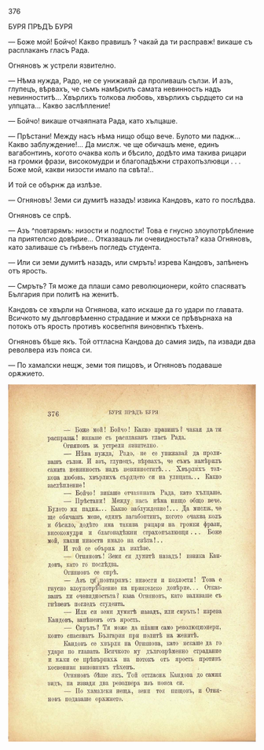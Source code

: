 ﻿376

БУРЯ ПРѢДЪ БУРЯ

— Боже мой! Бойчо! Какво правишъ ? чакай да ти расправж! викаше съ расплаканъ гласъ Рада.

Огняновъ ж устрели язвително.

— Нѣма нужда, Радо, не се унижавай да проливашъ сълзи. И азъ, глупецъ, вѣрвахъ, че съмъ намѣрилъ самата невинность надъ невинноститѣ... Хвърлихъ толкова любовь, хвърлихъ сърдцето си на улпцата... Какво заслѣпление!

— Бойчо! викаше отчаяпната Рада, като хълцаше.

— Прѣстани! Между насъ нѣма нищо общо вече. Булото ми паднж... Какво заблуждение!... Да мислж. че ще обичашъ мене, единъ вагабонтинъ, когото очаква колъ и бѣсило, додѣто има такива рицари на громки фрази, високомудри и благопадѣжни страхопъзлювци . . . Боже мой, какви низости имало па свѣта!..

И той се обърнж да излѣзе.

— Огняновъ! Земи си думитѣ назадъ! извика Кандовъ, като го послѣдва.

Огняновъ се спрѣ.

— Азъ ^повтарямъ: низости и подлости! Това е гнусно злоупотрѣбление па приятелско довѣрие... Отказвашъ ли очевидностьта? каза Огняновъ, като заливаше съ гнѣвенъ погледъ студента.

— Или си земи думитѣ назадъ, или смръть! изрева Кандовъ, запѣненъ отъ ярость.

— Смръть? Тя може да плаши само революционери, който спасяватъ България при политѣ на женитѣ.

Кандовъ се хвърли на Огнянова, като искаше да го удари по главата. Всичкото му дълговрѣменно страдание и мжки се прѣвърнаха на потокъ отъ ярость противъ косвепнпя виновнпкъ тѣхенъ.

Огняновъ бѣше якъ. Той оттласна Кандова до самия зидъ, па извади два револвера изъ пояса си.

— По хамалски нещж, земи тоя пищовъ, и Огняновъ подаваше орѫжието.

![original](../images/419.jpg)

